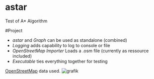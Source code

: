 # astar
Test of A* Algorithm

#Project

- *astar* and *Graph* can be used as standalone (combined)
- *Logging* adds capability to log to console or file
- *OpenStreetMap Importer* Loads a .osm file (currently as ressource included)
- *Executable* ties everything together for testing

[OpenStreetMap](https://www.openstreetmap.org/) data used.
![grafik](https://user-images.githubusercontent.com/13404778/167040930-1a216ecb-c36d-4a19-8afc-310c06d2784e.png)
